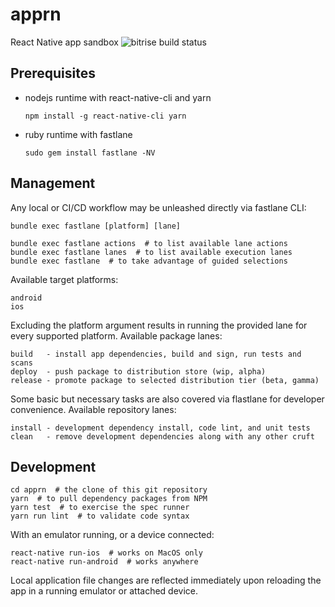 apprn
=====

React Native app sandbox ![bitrise build status](https://app.bitrise.io/app/550e1e56bfd157b2.svg?token=Udkvayj-qzKN_BFSjV-BKw "Bitrise Build Status")


Prerequisites
-------------

 * nodejs runtime with react-native-cli and yarn

	`npm install -g react-native-cli yarn`

 * ruby runtime with fastlane

	`sudo gem install fastlane -NV`


Management
----------

Any local or CI/CD workflow may be unleashed directly via fastlane CLI:

	bundle exec fastlane [platform] [lane]

	bundle exec fastlane actions  # to list available lane actions
	bundle exec fastlane lanes  # to list available execution lanes
	bundle exec fastlane  # to take advantage of guided selections

Available target platforms:

	android
	ios

Excluding the platform argument results in running the provided lane for every
supported platform. Available package lanes:

	build   - install app dependencies, build and sign, run tests and scans
	deploy  - push package to distribution store (wip, alpha)
	release - promote package to selected distribution tier (beta, gamma)

Some basic but necessary tasks are also covered via flastlane for developer
convenience. Available repository lanes:

	install - development dependency install, code lint, and unit tests
	clean   - remove development dependencies along with any other cruft


Development
-----------

	cd apprn  # the clone of this git repository
	yarn  # to pull dependency packages from NPM
	yarn test  # to exercise the spec runner
	yarn run lint  # to validate code syntax

With an emulator running, or a device connected:

	react-native run-ios  # works on MacOS only
	react-native run-android  # works anywhere

Local application file changes are reflected immediately upon reloading the app
in a running emulator or attached device.


